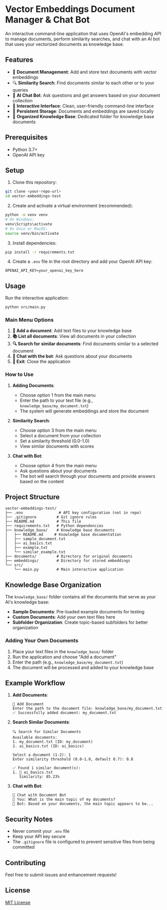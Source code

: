 # Vector Embeddings Document Manager & Chat Bot

An interactive command-line application that uses OpenAI's embedding API to manage documents, perform similarity searches, and chat with an AI bot that uses your vectorized documents as knowledge base.

## Features

- 📄 **Document Management**: Add and store text documents with vector embeddings
- 🔍 **Similarity Search**: Find documents similar to each other or to your queries
- 💬 **AI Chat Bot**: Ask questions and get answers based on your document collection
- 🎯 **Interactive Interface**: Clean, user-friendly command-line interface
- 💾 **Persistent Storage**: Documents and embeddings are saved locally
- 📁 **Organized Knowledge Base**: Dedicated folder for knowledge base documents

## Prerequisites

- Python 3.7+
- OpenAI API key

## Setup

1. Clone this repository:

```bash
git clone <your-repo-url>
cd vector-embeddings-test
```

2. Create and activate a virtual environment (recommended):

```bash
python -m venv venv
# On Windows:
venv\Scripts\activate
# On Unix or MacOS:
source venv/bin/activate
```

3. Install dependencies:

```bash
pip install -r requirements.txt
```

4. Create a `.env` file in the root directory and add your OpenAI API key:

```
OPENAI_API_KEY=your_openai_key_here
```

## Usage

Run the interactive application:

```bash
python src/main.py
```

### Main Menu Options

1. **📄 Add a document**: Add text files to your knowledge base
2. **📚 List all documents**: View all documents in your collection
3. **🔍 Search for similar documents**: Find documents similar to a selected document
4. **💬 Chat with the bot**: Ask questions about your documents
5. **🚪 Exit**: Close the application

### How to Use

1. **Adding Documents**:

   - Choose option 1 from the main menu
   - Enter the path to your text file (e.g., `knowledge_base/my_document.txt`)
   - The system will generate embeddings and store the document

2. **Similarity Search**:

   - Choose option 3 from the main menu
   - Select a document from your collection
   - Set a similarity threshold (0.0-1.0)
   - View similar documents with scores

3. **Chat with Bot**:
   - Choose option 4 from the main menu
   - Ask questions about your documents
   - The bot will search through your documents and provide answers based on the content

## Project Structure

```
vector-embeddings-test/
├── .env                # API key configuration (not in repo)
├── .gitignore         # Git ignore rules
├── README.md          # This file
├── requirements.txt   # Python dependencies
├── knowledge_base/    # Knowledge base documents
│   ├── README.md     # Knowledge base documentation
│   ├── sample_document.txt
│   ├── ai_basics.txt
│   ├── example.txt
│   └── similar_example.txt
├── documents/         # Directory for original documents
├── embeddings/        # Directory for stored embeddings
└── src/
    └── main.py        # Main interactive application
```

## Knowledge Base Organization

The `knowledge_base/` folder contains all the documents that serve as your AI's knowledge base:

- **Sample Documents**: Pre-loaded example documents for testing
- **Custom Documents**: Add your own text files here
- **Subfolder Organization**: Create topic-based subfolders for better organization

### Adding Your Own Documents

1. Place your text files in the `knowledge_base/` folder
2. Run the application and choose "Add a document"
3. Enter the path (e.g., `knowledge_base/my_document.txt`)
4. The document will be processed and added to your knowledge base

## Example Workflow

1. **Add Documents**:

   ```
   📄 Add Document
   Enter the path to the document file: knowledge_base/my_document.txt
   ✅ Successfully added document: my_document.txt
   ```

2. **Search Similar Documents**:

   ```
   🔍 Search for Similar Documents
   Available documents:
   1. my_document.txt (ID: my_document)
   2. ai_basics.txt (ID: ai_basics)

   Select a document (1-2): 1
   Enter similarity threshold (0.0-1.0, default 0.7): 0.8

   ✅ Found 1 similar document(s):
   1. 📄 ai_basics.txt
      Similarity: 85.23%
   ```

3. **Chat with Bot**:
   ```
   💬 Chat with Document Bot
   🤔 You: What is the main topic of my documents?
   🤖 Bot: Based on your documents, the main topic appears to be...
   ```

## Security Notes

- Never commit your `.env` file
- Keep your API key secure
- The `.gitignore` file is configured to prevent sensitive files from being committed

## Contributing

Feel free to submit issues and enhancement requests!

## License

[MIT License](LICENSE)
